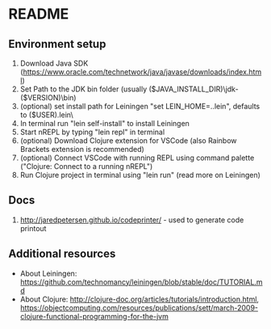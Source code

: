 # README

## Environment setup

1. Download Java SDK (https://www.oracle.com/technetwork/java/javase/downloads/index.html)
2. Set Path to the JDK bin folder (usually ($JAVA_INSTALL_DIR)\jdk-($VERSION)\bin)
3. (optional) set install path for Leiningen "set LEIN_HOME=.\.lein\", defaults to ($USER)\.lein\
4. In terminal run "lein self-install" to install Leiningen
5. Start nREPL by typing "lein repl" in terminal
6. (optional) Download Clojure extension for VSCode (also Rainbow Brackets extension is recommended)
7. (optional) Connect VSCode with running REPL using command palette ("Clojure: Connect to a running nREPL")
8. Run Clojure project in terminal using "lein run" (read more on Leiningen)

## Docs

1. http://jaredpetersen.github.io/codeprinter/ - used to generate code printout

## Additional resources
 * About Leiningen: https://github.com/technomancy/leiningen/blob/stable/doc/TUTORIAL.md
 * About Clojure: http://clojure-doc.org/articles/tutorials/introduction.html, https://objectcomputing.com/resources/publications/sett/march-2009-clojure-functional-programming-for-the-jvm